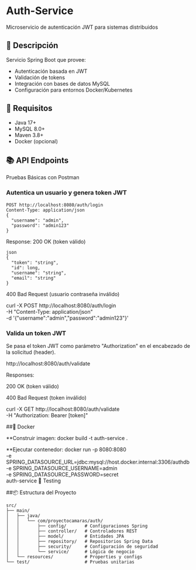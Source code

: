  # Auth-Service

Microservicio de autenticación JWT para sistemas distribuidos

## 📝 Descripción

Servicio Spring Boot que provee:
- Autenticación basada en JWT
- Validación de tokens
- Integración con bases de datos MySQL
- Configuración para entornos Docker/Kubernetes

## 🚀 Requisitos

- Java 17+
- MySQL 8.0+
- Maven 3.8+
- Docker (opcional)

## 📚 API Endpoints

Pruebas Básicas con Postman

### Autentica un usuario y genera token JWT

```
POST http://localhost:8080/auth/login
Content-Type: application/json
{
  "username": "admin",
  "password": "admin123"
}
```
Response:
200 OK (token válido)
```
json
{
  "token": "string",
  "id": long,
  "username": "string",
  "email": "string"
}
```
400 Bad Request (usuario contraseña inválido)

curl -X POST http://localhost:8080/auth/login \
  -H "Content-Type: application/json" \
  -d '{"username":"admin","password":"admin123"}'
  
### Valida un token JWT

Se pasa el token JWT como parámetro "Authorization" en el encabezado de la solicitud (header).

http://localhost:8080/auth/validate

Responses:

200 OK (token válido)

400 Bad Request (token inválido)

curl -X GET http://localhost:8080/auth/validate \
  -H "Authorization: Bearer [token]"

##🐳 Docker

**Construir imagen:
docker build -t auth-service .

**Ejecutar contenedor:
docker run -p 8080:8080 \
  -e SPRING_DATASOURCE_URL=jdbc:mysql://host.docker.internal:3306/authdb \
  -e SPRING_DATASOURCE_USERNAME=admin \
  -e SPRING_DATASOURCE_PASSWORD=secret \
  auth-service
🧪 Testing


##📦 Estructura del Proyecto
```
src/
├── main/
│   ├── java/
│   │   └── com/proyectocamaras/auth/
│   │       ├── config/       # Configuraciones Spring
│   │       ├── controller/   # Controladores REST
│   │       ├── model/        # Entidades JPA
│   │       ├── repository/   # Repositorios Spring Data
│   │       ├── security/     # Configuración de seguridad
│   │       └── service/      # Lógica de negocio
│   └── resources/            # Properties y configs
└── test/                     # Pruebas unitarias
```
